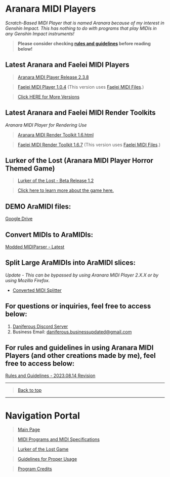 # Aranara MIDI Players
*Scratch-Based MIDI Player that is named Aranara because of my interest in Genshin Impact. This has nothing to do with programs that play MIDIs in any Genshin Impact instruments!*

>**Please consider checking [rules and guidelines](https://daniferous.github.io/aranara-midi-player-sb3/guidelines) before reading below!**

## Latest Aranara and Faelei MIDI Players

> [Aranara MIDI Player Release 2.3.8](https://daniferous.github.io/aranara-midi-player-sb3/amp/Aranara%20MIDI%20Player%202.3.8.html)

> [Faelei MIDI Player 1.0.4](https://daniferous.github.io/aranara-midi-player-sb3/faelei/Faelei%20MIDI%20Player%201.0.4.html) (This version uses [Faelei MIDI Files](https://github.com/Daniferous/MidiParser/tree/Faelei).)

> [Click HERE for More Versions](https://daniferous.github.io/aranara-midi-player-sb3/versions)

## Latest Aranara and Faelei MIDI Render Toolkits
*Aranara MIDI Player for Rendering Use*
> [Aranara MIDI Render Toolkit 1.6.html](https://daniferous.github.io/aranara-midi-player-sb3/amrt/Aranara%20MIDI%20Render%20Toolkit%201.6.html)

> [Faelei MIDI Render Toolkit 1.6.7](https://daniferous.github.io/aranara-midi-player-sb3/faelei/Faelei%20MIDI%20Render%20Toolkit%201.6.7.html) (This version uses [Faelei MIDI Files](https://github.com/Daniferous/MidiParser/tree/Faelei).)

## Lurker of the Lost (Aranara MIDI Player Horror Themed Game)
> [Lurker of the Lost - Beta Release 1.2](https://daniferous.github.io/aranara-midi-player-sb3/lostlurkergame/Lurker%20of%20the%20Lost%20MIDI%20Player%20BETA%201.2.html)

>[Click here to learn more about the game here.](https://daniferous.github.io/aranara-midi-player-sb3/lostlurkergame)

## DEMO AraMIDI files:
[Google Drive](https://drive.google.com/drive/folders/1Ht0WPEoPuxhSwv7b2HEnBm-p9hyN0S-S?usp=sharing)

## Convert MIDIs to AraMIDIs:
[Modded MIDIParser - Latest](https://github.com/daniferous/MidiParser/releases/tag/build-24.03.15)

## Split Large AraMIDIs into AraMIDI slices:
*Update - This can be bypassed by using Aranara MIDI Player 2.X.X or by using Mozilla Firefox.*
- [Converted MIDI Splitter](https://github.com/daniferous/PythonConvertedMIDISplitter)

## For questions or inquiries, feel free to access below:
1. [Daniferous Discord Server](https://discord.gg/kTD8y6YDjJ) 
2. Business Email: daniferous.businessupdated@gmail.com

## For rules and guidelines in using Aranara MIDI Players (and other creations made by me), feel free to access below:
[Rules and Guidelines - 2023.08.14 Revision](https://daniferous.github.io/aranara-midi-player-sb3/guidelines)

---

>[Back to top](https://daniferous.github.io/aranara-midi-player-sb3)

---

# Navigation Portal

>[Main Page](https://daniferous.github.io/aranara-midi-player-sb3)

>[MIDI Programs and MIDI Specifications](https://daniferous.github.io/aranara-midi-player-sb3/versions)

>[Lurker of the Lost Game](https://daniferous.github.io/aranara-midi-player-sb3/lostlurkergame)

>[Guidelines for Proper Usage](https://daniferous.github.io/aranara-midi-player-sb3/guidelines)

>[Program Credits](https://daniferous.github.io/aranara-midi-player-sb3/credits)
